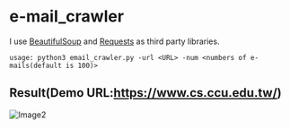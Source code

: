 # e-mail_crawler
I use [BeautifulSoup](https://www.crummy.com/software/BeautifulSoup/) and [Requests](http://docs.python-requests.org/en/latest/) as third party libraries.
    
    usage: python3 email_crawler.py -url <URL> -num <numbers of e-mails(default is 100)>


## Result(Demo URL:https://www.cs.ccu.edu.tw/)

![Image2](https://lh3.googleusercontent.com/-eKPCMwIOu2A/V0gJdi-TI8I/AAAAAAAABtI/3SV9DgD6I9EEgM6rbb1hM2GP7F-22c5nACL0B/w712-h621-no/%25E6%2593%25B7%25E5%258F%2596.JPG)
